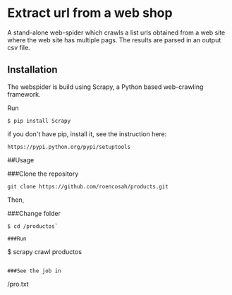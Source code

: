 # Extract url from a web shop

A stand-alone web-spider which crawls a list urls obtained from a web site where the web site has multiple pags.
The results are parsed in an output csv file.

## Installation

The webspider is build using Scrapy, a Python based web-crawling framework. 

Run
```
$ pip install Scrapy
```

if you don't have pip, install it, see the instruction here:

```
https://pypi.python.org/pypi/setuptools
```


##Usage

###Clone the repository

```
git clone https://github.com/roencosah/products.git
```

Then,

###Change folder

```
$ cd /productos`

###Run
```
$ scrapy crawl productos

```

###See the job in
```
/pro.txt
```
